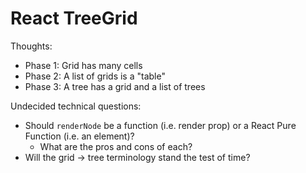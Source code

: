 # React TreeGrid

Thoughts:

- Phase 1: Grid has many cells
- Phase 2: A list of grids is a "table"
- Phase 3: A tree has a grid and a list of trees

Undecided technical questions:

- Should `renderNode` be a function (i.e. render prop) or a React Pure Function (i.e. an element)?
  - What are the pros and cons of each?
- Will the grid -> tree terminology stand the test of time?
